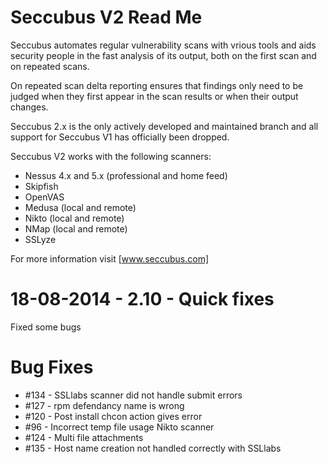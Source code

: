 Seccubus V2 Read Me
===================
Seccubus automates regular vulnerability scans with vrious tools and aids 
security people in the fast analysis of its output, both on the first scan and 
on repeated scans.

On repeated scan delta reporting ensures that findings only need to be judged 
when they first appear in the scan results or when their output changes.

Seccubus 2.x is the only actively developed and maintained branch and all support 
for Seccubus V1 has officially been dropped. 

Seccubus V2 works with the following scanners:
* Nessus 4.x and 5.x (professional and home feed)
* Skipfish
* OpenVAS
* Medusa (local and remote)
* Nikto (local and remote)
* NMap (local and remote)
* SSLyze

For more information visit [www.seccubus.com]

18-08-2014 - 2.10 - Quick fixes
=============================================
Fixed some bugs

Bug Fixes
============================================
* #134 - SSLlabs scanner did not handle submit errors
* #127 - rpm defendancy name is wrong
* #120 - Post install chcon action gives error
* #96  - Incorrect temp file usage Nikto scanner
* #124 - Multi file attachments
* #135 - Host name creation not handled correctly with SSLlabs
